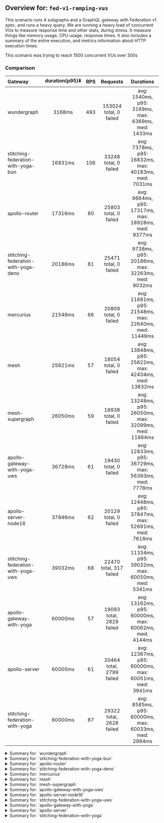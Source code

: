 ## Overview for: `fed-v1-ramping-vus`


This scenario runs 4 subgraphs and a GraphQL gateway with Federation v1 spec, and runs a heavy query. We are running a heavy load of concurrent VUs to measure response time and other stats, during stress. It measure things like memory usage, CPU usage, response times. It also includes a summary of the entire execution, and metrics information about HTTP execution times.


This scenario was trying to reach 1500 concurrent VUs over 300s


### Comparison


| Gateway                             | duration(p95)⬇️ |  RPS  |         Requests         |                       Durations                        |
| :---------------------------------- | :-------------: | :---: | :----------------------: | :----------------------------------------------------: |
| wundergraph                         |     3168ms      |  493  |  153024 total, 0 failed  |   avg: 1540ms, p95: 3169ms, max: 6369ms, med: 1433ms   |
| stitching-federation-with-yoga-bun  |     16831ms     |  106  |  33248 total, 0 failed   |  avg: 7378ms, p95: 16832ms, max: 40183ms, med: 7031ms  |
| apollo-router                       |     17316ms     |  80   |  25803 total, 0 failed   |  avg: 9664ms, p95: 17317ms, max: 18928ms, med: 9377ms  |
| stitching-federation-with-yoga-deno |     20186ms     |  81   |  25471 total, 0 failed   |  avg: 9738ms, p95: 20186ms, max: 32263ms, med: 9032ms  |
| mercurius                           |     21548ms     |  66   |  20809 total, 0 failed   | avg: 11681ms, p95: 21548ms, max: 22640ms, med: 11449ms |
| mesh                                |     25621ms     |  57   |  18054 total, 0 failed   | avg: 13848ms, p95: 25622ms, max: 42434ms, med: 13832ms |
| mesh-supergraph                     |     26050ms     |  59   |  18938 total, 0 failed   | avg: 13248ms, p95: 26050ms, max: 32099ms, med: 11884ms |
| apollo-gateway-with-yoga-uws        |     36728ms     |  61   |  19430 total, 0 failed   | avg: 12833ms, p95: 36729ms, max: 56393ms, med: 7778ms  |
| apollo-server-node16                |     37846ms     |  62   |  20129 total, 0 failed   | avg: 12448ms, p95: 37847ms, max: 52691ms, med: 7618ms  |
| stitching-federation-with-yoga-uws  |     39032ms     |  68   | 22470 total, 317 failed  | avg: 11334ms, p95: 39032ms, max: 60050ms, med: 5341ms  |
| apollo-gateway-with-yoga            |     60000ms     |  57   | 19093 total, 2829 failed | avg: 13162ms, p95: 60000ms, max: 60062ms, med: 4144ms  |
| apollo-server                       |     60000ms     |  61   | 20464 total, 2799 failed | avg: 12367ms, p95: 60000ms, max: 60051ms, med: 3941ms  |
| stitching-federation-with-yoga      |     60000ms     |  87   | 29322 total, 2628 failed |  avg: 8585ms, p95: 60000ms, max: 60033ms, med: 2984ms  |



<details>
  <summary>Summary for: `wundergraph`</summary>

  **K6 Output**




```
     ✓ response code was 200
     ✓ no graphql errors
     ✓ valid response structure

     checks.........................: 100.00% ✓ 459072     ✗ 0     
     data_received..................: 762 MB  2.5 MB/s
     data_sent......................: 182 MB  586 kB/s
     http_req_blocked...............: avg=1.63ms min=1.3µs   med=2.7µs  max=1.84s p(90)=4.5µs   p(95)=8.69µs  
     http_req_connecting............: avg=1.59ms min=0s      med=0s     max=1.84s p(90)=0s      p(95)=0s      
     http_req_duration..............: avg=1.54s  min=9.43ms  med=1.43s  max=6.36s p(90)=2.81s   p(95)=3.16s   
       { expected_response:true }...: avg=1.54s  min=9.43ms  med=1.43s  max=6.36s p(90)=2.81s   p(95)=3.16s   
     http_req_failed................: 0.00%   ✓ 0          ✗ 153024
     http_req_receiving.............: avg=5.63ms min=18.3µs  med=50.6µs max=1.53s p(90)=254.3µs p(95)=899.18µs
     http_req_sending...............: avg=2.72ms min=8.2µs   med=15.6µs max=1.35s p(90)=71.2µs  p(95)=180.38µs
     http_req_tls_handshaking.......: avg=0s     min=0s      med=0s     max=0s    p(90)=0s      p(95)=0s      
     http_req_waiting...............: avg=1.53s  min=9.37ms  med=1.42s  max=6.36s p(90)=2.79s   p(95)=3.13s   
     http_reqs......................: 153024  493.609589/s
     iteration_duration.............: avg=1.55s  min=10.12ms med=1.44s  max=6.37s p(90)=2.84s   p(95)=3.2s    
     iterations.....................: 153024  493.609589/s
     vus............................: 4       min=0        max=1498
     vus_max........................: 1500    min=1056     max=1500
```


**Performance Overview**


<img src="https://imagedelivery.net/KYe9TScr4TldYHA48pczVg/3bee408a-2d01-4e6a-5f31-af88805f9000/public" alt="Performance Overview" />


**HTTP Overview**


<img src="https://imagedelivery.net/KYe9TScr4TldYHA48pczVg/6ceb9077-e155-4fe8-c5e9-c70264b7d000/public" alt="HTTP Overview" />


  </details>

<details>
  <summary>Summary for: `stitching-federation-with-yoga-bun`</summary>

  **K6 Output**




```
     ✓ response code was 200
     ✓ no graphql errors
     ✓ valid response structure

     checks.........................: 100.00% ✓ 99744      ✗ 0     
     data_received..................: 166 MB  531 kB/s
     data_sent......................: 40 MB   126 kB/s
     http_req_blocked...............: avg=177.57µs min=1.2µs    med=2.6µs   max=391.76ms p(90)=5.7µs  p(95)=37.79µs 
     http_req_connecting............: avg=166.68µs min=0s       med=0s      max=391.68ms p(90)=0s     p(95)=0s      
     http_req_duration..............: avg=7.37s    min=249.66ms med=7.03s   max=40.18s   p(90)=10.4s  p(95)=16.83s  
       { expected_response:true }...: avg=7.37s    min=249.66ms med=7.03s   max=40.18s   p(90)=10.4s  p(95)=16.83s  
     http_req_failed................: 0.00%   ✓ 0          ✗ 33248 
     http_req_receiving.............: avg=456.87µs min=20.1µs   med=52.55µs max=215.02ms p(90)=82.5µs p(95)=217.37µs
     http_req_sending...............: avg=423.11µs min=7.7µs    med=14.7µs  max=476.14ms p(90)=56.3µs p(95)=112.6µs 
     http_req_tls_handshaking.......: avg=0s       min=0s       med=0s      max=0s       p(90)=0s     p(95)=0s      
     http_req_waiting...............: avg=7.37s    min=249.43ms med=7.03s   max=40.18s   p(90)=10.39s p(95)=16.83s  
     http_reqs......................: 33248   106.504322/s
     iteration_duration.............: avg=7.37s    min=251.86ms med=7.03s   max=40.18s   p(90)=10.4s  p(95)=16.83s  
     iterations.....................: 33248   106.504322/s
     vus............................: 247     min=0        max=1500
     vus_max........................: 1500    min=1150     max=1500
```


**Performance Overview**


<img src="https://imagedelivery.net/KYe9TScr4TldYHA48pczVg/1b618ace-b25a-4d84-c804-50fcb786f500/public" alt="Performance Overview" />


**HTTP Overview**


<img src="https://imagedelivery.net/KYe9TScr4TldYHA48pczVg/d779a2b7-e732-41ff-3f25-96aeeb1f8e00/public" alt="HTTP Overview" />


  </details>

<details>
  <summary>Summary for: `apollo-router`</summary>

  **K6 Output**




```
     ✓ response code was 200
     ✗ no graphql errors
      ↳  99% — ✓ 25766 / ✗ 37
     ✗ valid response structure
      ↳  99% — ✓ 25766 / ✗ 37

     checks.........................: 99.90% ✓ 77335     ✗ 74    
     data_received..................: 129 MB 402 kB/s
     data_sent......................: 31 MB  96 kB/s
     http_req_blocked...............: avg=70.22µs min=1.3µs    med=3.2µs   max=111.22ms p(90)=7µs     p(95)=254.78µs
     http_req_connecting............: avg=59.1µs  min=0s       med=0s      max=111.08ms p(90)=0s      p(95)=165.79µs
     http_req_duration..............: avg=9.66s   min=219.25ms med=9.37s   max=18.92s   p(90)=16.69s  p(95)=17.31s  
       { expected_response:true }...: avg=9.66s   min=219.25ms med=9.37s   max=18.92s   p(90)=16.69s  p(95)=17.31s  
     http_req_failed................: 0.00%  ✓ 0         ✗ 25803 
     http_req_receiving.............: avg=94.55µs min=23.7µs   med=75.09µs max=24.05ms  p(90)=120.1µs p(95)=145.6µs 
     http_req_sending...............: avg=58.49µs min=9.4µs    med=19.3µs  max=35.85ms  p(90)=53.1µs  p(95)=77.58µs 
     http_req_tls_handshaking.......: avg=0s      min=0s       med=0s      max=0s       p(90)=0s      p(95)=0s      
     http_req_waiting...............: avg=9.66s   min=219.14ms med=9.37s   max=18.92s   p(90)=16.69s  p(95)=17.31s  
     http_reqs......................: 25803  80.727033/s
     iteration_duration.............: avg=9.66s   min=220.1ms  med=9.37s   max=18.93s   p(90)=16.69s  p(95)=17.31s  
     iterations.....................: 25803  80.727033/s
     vus............................: 88     min=0       max=1499
     vus_max........................: 1500   min=1097    max=1500
```


**Performance Overview**


<img src="https://imagedelivery.net/KYe9TScr4TldYHA48pczVg/16d67272-12ba-4863-80e1-8c7fcc60b600/public" alt="Performance Overview" />


**HTTP Overview**


<img src="https://imagedelivery.net/KYe9TScr4TldYHA48pczVg/fcd1b925-6b39-48ae-e416-ba859dbcda00/public" alt="HTTP Overview" />


  </details>

<details>
  <summary>Summary for: `stitching-federation-with-yoga-deno`</summary>

  **K6 Output**




```
     ✓ response code was 200
     ✗ no graphql errors
      ↳  98% — ✓ 25035 / ✗ 436
     ✗ valid response structure
      ↳  98% — ✓ 25035 / ✗ 436

     checks.........................: 98.85% ✓ 75541     ✗ 872   
     data_received..................: 135 MB 431 kB/s
     data_sent......................: 30 MB  96 kB/s
     http_req_blocked...............: avg=111.36µs min=1µs      med=2.5µs  max=57.76ms p(90)=4.8µs  p(95)=210.55µs
     http_req_connecting............: avg=99.26µs  min=0s       med=0s     max=57.4ms  p(90)=0s     p(95)=140.6µs 
     http_req_duration..............: avg=9.73s    min=742.79ms med=9.03s  max=32.26s  p(90)=18.01s p(95)=20.18s  
       { expected_response:true }...: avg=9.73s    min=742.79ms med=9.03s  max=32.26s  p(90)=18.01s p(95)=20.18s  
     http_req_failed................: 0.00%  ✓ 0         ✗ 25471 
     http_req_receiving.............: avg=126.29µs min=18.2µs   med=35.5µs max=25.55ms p(90)=87.1µs p(95)=121µs   
     http_req_sending...............: avg=64.31µs  min=6.8µs    med=13.1µs max=34.56ms p(90)=51.7µs p(95)=96.5µs  
     http_req_tls_handshaking.......: avg=0s       min=0s       med=0s     max=0s      p(90)=0s     p(95)=0s      
     http_req_waiting...............: avg=9.73s    min=742.73ms med=9.03s  max=32.26s  p(90)=18.01s p(95)=20.18s  
     http_reqs......................: 25471  81.141669/s
     iteration_duration.............: avg=9.73s    min=743.46ms med=9.03s  max=32.26s  p(90)=18.01s p(95)=20.18s  
     iterations.....................: 25471  81.141669/s
     vus............................: 397    min=50      max=1500
     vus_max........................: 1500   min=1500    max=1500
```


**Performance Overview**


<img src="https://imagedelivery.net/KYe9TScr4TldYHA48pczVg/10bbab04-9448-4245-4953-6070e59d8600/public" alt="Performance Overview" />


**HTTP Overview**


<img src="https://imagedelivery.net/KYe9TScr4TldYHA48pczVg/5259e5a6-ac94-4cb9-5e8b-b37d0629be00/public" alt="HTTP Overview" />


  </details>

<details>
  <summary>Summary for: `mercurius`</summary>

  **K6 Output**




```
     ✓ response code was 200
     ✓ no graphql errors
     ✓ valid response structure

     checks.........................: 100.00% ✓ 62427     ✗ 0     
     data_received..................: 105 MB  337 kB/s
     data_sent......................: 25 MB   79 kB/s
     http_req_blocked...............: avg=60.02µs min=1.5µs  med=3.3µs  max=23.83ms p(90)=14.7µs  p(95)=435.59µs
     http_req_connecting............: avg=49.27µs min=0s     med=0s     max=23.38ms p(90)=0s      p(95)=355.21µs
     http_req_duration..............: avg=11.68s  min=1.27s  med=11.44s max=22.63s  p(90)=20.65s  p(95)=21.54s  
       { expected_response:true }...: avg=11.68s  min=1.27s  med=11.44s max=22.63s  p(90)=20.65s  p(95)=21.54s  
     http_req_failed................: 0.00%   ✓ 0         ✗ 20809 
     http_req_receiving.............: avg=78.85µs min=22.9µs med=72.5µs max=14.63ms p(90)=100.7µs p(95)=113.5µs 
     http_req_sending...............: avg=40.66µs min=8.2µs  med=18.7µs max=27.29ms p(90)=45.62µs p(95)=76.76µs 
     http_req_tls_handshaking.......: avg=0s      min=0s     med=0s     max=0s      p(90)=0s      p(95)=0s      
     http_req_waiting...............: avg=11.68s  min=1.27s  med=11.44s max=22.63s  p(90)=20.65s  p(95)=21.54s  
     http_reqs......................: 20809   66.912811/s
     iteration_duration.............: avg=11.68s  min=1.27s  med=11.44s max=22.64s  p(90)=20.65s  p(95)=21.54s  
     iterations.....................: 20809   66.912811/s
     vus............................: 27      min=0       max=1499
     vus_max........................: 1500    min=1414    max=1500
```


**Performance Overview**


<img src="https://imagedelivery.net/KYe9TScr4TldYHA48pczVg/051e38e3-a573-4fec-72c8-bf337bd07400/public" alt="Performance Overview" />


**HTTP Overview**


<img src="https://imagedelivery.net/KYe9TScr4TldYHA48pczVg/2ceeeb07-ff82-4961-df37-c26a04670400/public" alt="HTTP Overview" />


  </details>

<details>
  <summary>Summary for: `mesh`</summary>

  **K6 Output**




```
     ✓ response code was 200
     ✗ no graphql errors
      ↳  99% — ✓ 17899 / ✗ 155
     ✗ valid response structure
      ↳  99% — ✓ 17899 / ✗ 155

     checks.........................: 99.42% ✓ 53852     ✗ 310   
     data_received..................: 92 MB  290 kB/s
     data_sent......................: 21 MB  68 kB/s
     http_req_blocked...............: avg=77.7µs   min=1.5µs    med=2.8µs  max=120.55ms p(90)=18.7µs p(95)=469.92µs
     http_req_connecting............: avg=63.88µs  min=0s       med=0s     max=118.69ms p(90)=0s     p(95)=381.41µs
     http_req_duration..............: avg=13.84s   min=996.07ms med=13.83s max=42.43s   p(90)=24.52s p(95)=25.62s  
       { expected_response:true }...: avg=13.84s   min=996.07ms med=13.83s max=42.43s   p(90)=24.52s p(95)=25.62s  
     http_req_failed................: 0.00%  ✓ 0         ✗ 18054 
     http_req_receiving.............: avg=100.55µs min=23.3µs   med=59.1µs max=98.94ms  p(90)=88.5µs p(95)=112.2µs 
     http_req_sending...............: avg=99.29µs  min=8.2µs    med=15.7µs max=123.42ms p(90)=61.6µs p(95)=94.63µs 
     http_req_tls_handshaking.......: avg=0s       min=0s       med=0s     max=0s       p(90)=0s     p(95)=0s      
     http_req_waiting...............: avg=13.84s   min=995.84ms med=13.83s max=42.43s   p(90)=24.52s p(95)=25.62s  
     http_reqs......................: 18054  57.107341/s
     iteration_duration.............: avg=13.84s   min=997.26ms med=13.83s max=42.43s   p(90)=24.52s p(95)=25.62s  
     iterations.....................: 18054  57.107341/s
     vus............................: 97     min=0       max=1500
     vus_max........................: 1500   min=1358    max=1500
```


**Performance Overview**


<img src="https://imagedelivery.net/KYe9TScr4TldYHA48pczVg/e5274e26-7361-4c67-8d98-1de4cc9cb800/public" alt="Performance Overview" />


**HTTP Overview**


<img src="https://imagedelivery.net/KYe9TScr4TldYHA48pczVg/be3b8559-d35d-457e-0095-bd6757923300/public" alt="HTTP Overview" />


  </details>

<details>
  <summary>Summary for: `mesh-supergraph`</summary>

  **K6 Output**




```
     ✓ response code was 200
     ✗ no graphql errors
      ↳  97% — ✓ 18545 / ✗ 393
     ✗ valid response structure
      ↳  0% — ✓ 0 / ✗ 18938

     checks.........................: 65.97% ✓ 37483     ✗ 19331 
     data_received..................: 98 MB  310 kB/s
     data_sent......................: 23 MB  71 kB/s
     http_req_blocked...............: avg=54.14µs min=1.4µs  med=2.6µs  max=18.6ms  p(90)=16.89µs p(95)=473.79µs
     http_req_connecting............: avg=43.76µs min=0s     med=0s     max=18.53ms p(90)=0s      p(95)=383.19µs
     http_req_duration..............: avg=13.24s  min=1.15s  med=11.88s max=32.09s  p(90)=25.09s  p(95)=26.05s  
       { expected_response:true }...: avg=13.24s  min=1.15s  med=11.88s max=32.09s  p(90)=25.09s  p(95)=26.05s  
     http_req_failed................: 0.00%  ✓ 0         ✗ 18938 
     http_req_receiving.............: avg=80.74µs min=21.7µs med=62.3µs max=20.32ms p(90)=92.7µs  p(95)=114.5µs 
     http_req_sending...............: avg=36.63µs min=8.2µs  med=15.5µs max=13.48ms p(90)=50.1µs  p(95)=79.6µs  
     http_req_tls_handshaking.......: avg=0s      min=0s     med=0s     max=0s      p(90)=0s      p(95)=0s      
     http_req_waiting...............: avg=13.24s  min=1.15s  med=11.88s max=32.09s  p(90)=25.09s  p(95)=26.05s  
     http_reqs......................: 18938  59.809657/s
     iteration_duration.............: avg=13.24s  min=1.16s  med=11.88s max=32.1s   p(90)=25.09s  p(95)=26.05s  
     iterations.....................: 18938  59.809657/s
     vus............................: 222    min=0       max=1500
     vus_max........................: 1500   min=1258    max=1500
```


**Performance Overview**


<img src="https://imagedelivery.net/KYe9TScr4TldYHA48pczVg/7fb20dbd-2dec-4558-d878-724e64c95700/public" alt="Performance Overview" />


**HTTP Overview**


<img src="https://imagedelivery.net/KYe9TScr4TldYHA48pczVg/a89d88fd-760e-4d17-9d58-5546c8e8b400/public" alt="HTTP Overview" />


  </details>

<details>
  <summary>Summary for: `apollo-gateway-with-yoga-uws`</summary>

  **K6 Output**




```
     ✓ response code was 200
     ✗ no graphql errors
      ↳  65% — ✓ 12785 / ✗ 6645
     ✗ valid response structure
      ↳  65% — ✓ 12785 / ✗ 6645

     checks.........................: 77.20% ✓ 45000     ✗ 13290 
     data_received..................: 85 MB  269 kB/s
     data_sent......................: 23 MB  73 kB/s
     http_req_blocked...............: avg=111.69µs min=1.2µs   med=2.7µs  max=43.32ms p(90)=12.51µs p(95)=437.7µs 
     http_req_connecting............: avg=98.21µs  min=0s      med=0s     max=43.12ms p(90)=0s      p(95)=362.71µs
     http_req_duration..............: avg=12.83s   min=97.02ms med=7.77s  max=56.39s  p(90)=31.94s  p(95)=36.72s  
       { expected_response:true }...: avg=12.83s   min=97.02ms med=7.77s  max=56.39s  p(90)=31.94s  p(95)=36.72s  
     http_req_failed................: 0.00%  ✓ 0         ✗ 19430 
     http_req_receiving.............: avg=86.76µs  min=15.9µs  med=51.8µs max=81.6ms  p(90)=87.91µs p(95)=103.8µs 
     http_req_sending...............: avg=88.22µs  min=7.3µs   med=14.4µs max=33.98ms p(90)=58.01µs p(95)=85.75µs 
     http_req_tls_handshaking.......: avg=0s       min=0s      med=0s     max=0s      p(90)=0s      p(95)=0s      
     http_req_waiting...............: avg=12.83s   min=96.89ms med=7.77s  max=56.39s  p(90)=31.94s  p(95)=36.72s  
     http_reqs......................: 19430  61.190086/s
     iteration_duration.............: avg=12.83s   min=97.79ms med=7.77s  max=56.39s  p(90)=31.95s  p(95)=36.72s  
     iterations.....................: 19430  61.190086/s
     vus............................: 162    min=28      max=1500
     vus_max........................: 1500   min=1500    max=1500
```


**Performance Overview**


<img src="https://imagedelivery.net/KYe9TScr4TldYHA48pczVg/a2cdc1d2-7161-4819-80e9-d26934e01c00/public" alt="Performance Overview" />


**HTTP Overview**


<img src="https://imagedelivery.net/KYe9TScr4TldYHA48pczVg/c7b4d3d6-e56e-404e-476b-3520db591e00/public" alt="HTTP Overview" />


  </details>

<details>
  <summary>Summary for: `apollo-server-node16`</summary>

  **K6 Output**




```
     ✓ response code was 200
     ✗ no graphql errors
      ↳  58% — ✓ 11702 / ✗ 8427
     ✗ valid response structure
      ↳  58% — ✓ 11702 / ✗ 8427

     checks.........................: 72.09% ✓ 43533     ✗ 16854 
     data_received..................: 87 MB  268 kB/s
     data_sent......................: 24 MB  74 kB/s
     http_req_blocked...............: avg=53.68µs min=1µs      med=2.4µs  max=54.68ms p(90)=8.42µs  p(95)=370.07µs
     http_req_connecting............: avg=44.74µs min=0s       med=0s     max=47.27ms p(90)=0s      p(95)=306.15µs
     http_req_duration..............: avg=12.44s  min=126.21ms med=7.61s  max=52.69s  p(90)=29.77s  p(95)=37.84s  
       { expected_response:true }...: avg=12.44s  min=126.21ms med=7.61s  max=52.69s  p(90)=29.77s  p(95)=37.84s  
     http_req_failed................: 0.00%  ✓ 0         ✗ 20129 
     http_req_receiving.............: avg=78.05µs min=18.89µs  med=54.6µs max=56.01ms p(90)=81.9µs  p(95)=90.1µs  
     http_req_sending...............: avg=65.28µs min=6.8µs    med=14.1µs max=39.52ms p(90)=36.79µs p(95)=65.8µs  
     http_req_tls_handshaking.......: avg=0s      min=0s       med=0s     max=0s      p(90)=0s      p(95)=0s      
     http_req_waiting...............: avg=12.44s  min=126.15ms med=7.61s  max=52.69s  p(90)=29.77s  p(95)=37.84s  
     http_reqs......................: 20129  62.422055/s
     iteration_duration.............: avg=12.44s  min=126.9ms  med=7.61s  max=52.69s  p(90)=29.77s  p(95)=37.84s  
     iterations.....................: 20129  62.422055/s
     vus............................: 141    min=0       max=1499
     vus_max........................: 1500   min=1414    max=1500
```


**Performance Overview**


<img src="https://imagedelivery.net/KYe9TScr4TldYHA48pczVg/86a22acd-3832-49d2-553f-2ffa75ddf100/public" alt="Performance Overview" />


**HTTP Overview**


<img src="https://imagedelivery.net/KYe9TScr4TldYHA48pczVg/3c90a4cf-4963-4b21-9e42-e90def48d800/public" alt="HTTP Overview" />


  </details>

<details>
  <summary>Summary for: `stitching-federation-with-yoga-uws`</summary>

  **K6 Output**




```
     ✗ response code was 200
      ↳  98% — ✓ 22153 / ✗ 317
     ✗ no graphql errors
      ↳  70% — ✓ 15897 / ✗ 6573
     ✗ valid response structure
      ↳  71% — ✓ 15897 / ✗ 6256

     checks.........................: 80.40% ✓ 53947     ✗ 13146 
     data_received..................: 171 MB 518 kB/s
     data_sent......................: 27 MB  81 kB/s
     http_req_blocked...............: avg=167.79µs min=1µs      med=2.2µs   max=255.05ms p(90)=11.5µs  p(95)=360.05µs
     http_req_connecting............: avg=149.33µs min=0s       med=0s      max=240.64ms p(90)=0s      p(95)=298µs   
     http_req_duration..............: avg=11.33s   min=166.15ms med=5.34s   max=1m0s     p(90)=29.98s  p(95)=39.03s  
       { expected_response:true }...: avg=10.63s   min=166.15ms med=5.28s   max=59.94s   p(90)=28.29s  p(95)=36.18s  
     http_req_failed................: 1.41%  ✓ 317       ✗ 22153 
     http_req_receiving.............: avg=145.24µs min=0s       med=38.19µs max=255.38ms p(90)=81.71µs p(95)=104.1µs 
     http_req_sending...............: avg=68.67µs  min=6.2µs    med=12.6µs  max=136.32ms p(90)=34.29µs p(95)=63.5µs  
     http_req_tls_handshaking.......: avg=0s       min=0s       med=0s      max=0s       p(90)=0s      p(95)=0s      
     http_req_waiting...............: avg=11.33s   min=166.09ms med=5.33s   max=1m0s     p(90)=29.98s  p(95)=39.03s  
     http_reqs......................: 22470  68.065467/s
     iteration_duration.............: avg=11.33s   min=166.68ms med=5.34s   max=1m0s     p(90)=30s     p(95)=39.03s  
     iterations.....................: 22470  68.065467/s
     vus............................: 15     min=15      max=1500
     vus_max........................: 1500   min=1500    max=1500
```


**Performance Overview**


<img src="https://imagedelivery.net/KYe9TScr4TldYHA48pczVg/0f684049-b075-4c24-55eb-c7a7a17d0300/public" alt="Performance Overview" />


**HTTP Overview**


<img src="https://imagedelivery.net/KYe9TScr4TldYHA48pczVg/38e895a0-9ac5-4216-0781-a19020907a00/public" alt="HTTP Overview" />


  </details>

<details>
  <summary>Summary for: `apollo-gateway-with-yoga`</summary>

  **K6 Output**




```
     ✗ response code was 200
      ↳  85% — ✓ 16264 / ✗ 2829
     ✗ no graphql errors
      ↳  82% — ✓ 15692 / ✗ 3401
     ✗ valid response structure
      ↳  96% — ✓ 15692 / ✗ 572

     checks.........................: 87.50% ✓ 47648     ✗ 6802  
     data_received..................: 81 MB  242 kB/s
     data_sent......................: 23 MB  69 kB/s
     http_req_blocked...............: avg=234.2µs  min=1.4µs    med=3.2µs   max=33.08ms p(90)=423.79µs p(95)=865.03µs
     http_req_connecting............: avg=209.72µs min=0s       med=0s      max=32.91ms p(90)=339.99µs p(95)=724.88µs
     http_req_duration..............: avg=13.16s   min=139.37ms med=4.14s   max=1m0s    p(90)=59.99s   p(95)=1m0s    
       { expected_response:true }...: avg=5.01s    min=139.37ms med=4.02s   max=59.84s  p(90)=5.23s    p(95)=6.07s   
     http_req_failed................: 14.81% ✓ 2829      ✗ 16264 
     http_req_receiving.............: avg=65.81µs  min=0s       med=61.7µs  max=18.78ms p(90)=96.8µs   p(95)=109.14µs
     http_req_sending...............: avg=59.69µs  min=8.2µs    med=18.89µs max=38.48ms p(90)=66.4µs   p(95)=90.74µs 
     http_req_tls_handshaking.......: avg=0s       min=0s       med=0s      max=0s      p(90)=0s       p(95)=0s      
     http_req_waiting...............: avg=13.16s   min=139.25ms med=4.14s   max=1m0s    p(90)=59.99s   p(95)=1m0s    
     http_reqs......................: 19093  57.091961/s
     iteration_duration.............: avg=13.16s   min=140.3ms  med=4.14s   max=1m0s    p(90)=1m0s     p(95)=1m0s    
     iterations.....................: 19093  57.091961/s
     vus............................: 25     min=0       max=1500
     vus_max........................: 1500   min=1291    max=1500
```


**Performance Overview**


<img src="https://imagedelivery.net/KYe9TScr4TldYHA48pczVg/a5aa6eac-8611-467a-67d2-8d3886159400/public" alt="Performance Overview" />


**HTTP Overview**


<img src="https://imagedelivery.net/KYe9TScr4TldYHA48pczVg/2b87b64b-fb61-4a82-7fed-1dd134346e00/public" alt="HTTP Overview" />


  </details>

<details>
  <summary>Summary for: `apollo-server`</summary>

  **K6 Output**




```
     ✗ response code was 200
      ↳  86% — ✓ 17665 / ✗ 2799
     ✗ no graphql errors
      ↳  84% — ✓ 17299 / ✗ 3165
     ✗ valid response structure
      ↳  97% — ✓ 17299 / ✗ 366

     checks.........................: 89.19% ✓ 52263     ✗ 6330  
     data_received..................: 91 MB  271 kB/s
     data_sent......................: 25 MB  73 kB/s
     http_req_blocked...............: avg=288.52µs min=1.4µs   med=3.1µs  max=35.12ms p(90)=381.5µs  p(95)=856.44µs
     http_req_connecting............: avg=264.73µs min=0s      med=0s     max=35.03ms p(90)=306.07µs p(95)=665.65µs
     http_req_duration..............: avg=12.36s   min=89.56ms med=3.94s  max=1m0s    p(90)=59.99s   p(95)=1m0s    
       { expected_response:true }...: avg=4.82s    min=89.56ms med=3.84s  max=59.9s   p(90)=4.61s    p(95)=5.55s   
     http_req_failed................: 13.67% ✓ 2799      ✗ 17665 
     http_req_receiving.............: avg=64.78µs  min=0s      med=63.8µs max=18.55ms p(90)=94.6µs   p(95)=103.2µs 
     http_req_sending...............: avg=50.92µs  min=8.1µs   med=18.7µs max=25.68ms p(90)=59.8µs   p(95)=79.58µs 
     http_req_tls_handshaking.......: avg=0s       min=0s      med=0s     max=0s      p(90)=0s       p(95)=0s      
     http_req_waiting...............: avg=12.36s   min=89.46ms med=3.94s  max=1m0s    p(90)=59.99s   p(95)=1m0s    
     http_reqs......................: 20464  61.195624/s
     iteration_duration.............: avg=12.36s   min=91.09ms med=3.94s  max=1m0s    p(90)=1m0s     p(95)=1m0s    
     iterations.....................: 20464  61.195624/s
     vus............................: 13     min=0       max=1500
     vus_max........................: 1500   min=1500    max=1500
```


**Performance Overview**


<img src="https://imagedelivery.net/KYe9TScr4TldYHA48pczVg/33e4f12a-ceb4-47c4-ea2e-21c760713900/public" alt="Performance Overview" />


**HTTP Overview**


<img src="https://imagedelivery.net/KYe9TScr4TldYHA48pczVg/1ccc2c7a-e5d2-4235-56d0-38ab1a071400/public" alt="HTTP Overview" />


  </details>

<details>
  <summary>Summary for: `stitching-federation-with-yoga`</summary>

  **K6 Output**




```
     ✗ response code was 200
      ↳  91% — ✓ 26694 / ✗ 2628
     ✗ no graphql errors
      ↳  90% — ✓ 26635 / ✗ 2687
     ✗ valid response structure
      ↳  99% — ✓ 26635 / ✗ 59

     checks.........................: 93.70% ✓ 79964  ✗ 5374  
     data_received..................: 135 MB 405 kB/s
     data_sent......................: 35 MB  105 kB/s
     http_req_blocked...............: avg=175.57µs min=900ns   med=2.6µs   max=51.44ms p(90)=226.17µs p(95)=409.49µs
     http_req_connecting............: avg=161.42µs min=0s      med=0s      max=51.32ms p(90)=177.16µs p(95)=334.39µs
     http_req_duration..............: avg=8.58s    min=61.8ms  med=2.98s   max=1m0s    p(90)=33.4s    p(95)=1m0s    
       { expected_response:true }...: avg=3.52s    min=61.8ms  med=2.96s   max=59.81s  p(90)=3.21s    p(95)=3.39s   
     http_req_failed................: 8.96%  ✓ 2628   ✗ 26694 
     http_req_receiving.............: avg=58.28µs  min=0s      med=53µs    max=12.08ms p(90)=83.1µs   p(95)=88.9µs  
     http_req_sending...............: avg=45µs     min=6.9µs   med=16.29µs max=27.19ms p(90)=40.09µs  p(95)=60.4µs  
     http_req_tls_handshaking.......: avg=0s       min=0s      med=0s      max=0s      p(90)=0s       p(95)=0s      
     http_req_waiting...............: avg=8.58s    min=61.72ms med=2.98s   max=1m0s    p(90)=33.4s    p(95)=59.99s  
     http_reqs......................: 29322  87.936/s
     iteration_duration.............: avg=8.58s    min=62.5ms  med=2.98s   max=1m0s    p(90)=33.4s    p(95)=1m0s    
     iterations.....................: 29322  87.936/s
     vus............................: 21     min=21   max=1500
     vus_max........................: 1500   min=1500 max=1500
```


**Performance Overview**


<img src="https://imagedelivery.net/KYe9TScr4TldYHA48pczVg/851e8a72-4d8f-4c77-e99f-dd883ef2a600/public" alt="Performance Overview" />


**HTTP Overview**


<img src="https://imagedelivery.net/KYe9TScr4TldYHA48pczVg/1fbee046-5a60-41fa-e3e7-aa0718945700/public" alt="HTTP Overview" />


  </details>